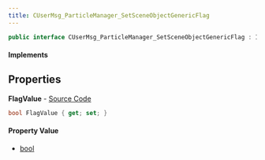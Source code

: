 ```yaml
---
title: CUserMsg_ParticleManager_SetSceneObjectGenericFlag
---
```


```csharp
public interface CUserMsg_ParticleManager_SetSceneObjectGenericFlag : ITypedProtobuf<CUserMsg_ParticleManager_SetSceneObjectGenericFlag>, INativeHandle
```

#### Implements

## Properties

**FlagValue** - [Source Code](https://github.com/swiftly-solution/swiftlys2/blob/master/managed/src/SwiftlyS2.Generated/Protobufs/Interfaces/CUserMsg_ParticleManager_SetSceneObjectGenericFlag.cs#L13)

```csharp
bool FlagValue { get; set; }
```

#### Property Value

- [bool](https://learn.microsoft.com/dotnet/api/system.boolean)

